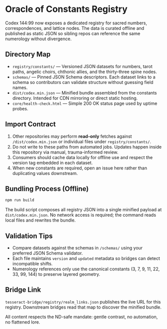 # Oracle of Constants Registry

Codex 144:99 now exposes a dedicated registry for sacred numbers, correspondences, and lattice nodes. The data is curated offline and published as static JSON so sibling repos can reference the same numerology without divergence.

## Directory Map

- `registry/constants/` — Versioned JSON datasets for numbers, tarot paths, angelic choirs, chthonic allies, and the thirty-three spine nodes.
- `schemas/` — Pinned JSON Schema descriptors. Each dataset links to a schema so contributors can validate structure without guessing field names.
- `dist/codex.min.json` — Minified bundle assembled from the constants directory. Intended for CDN mirroring or direct static hosting.
- `core/health-check.html` — Simple 200 OK status page used by uptime probes.

## Import Contract

1. Other repositories may perform **read-only** fetches against `/dist/codex.min.json` or individual files under `registry/constants/`.
2. Do not write to these paths from automated jobs. Updates happen inside this repository via manual, trauma-informed review.
3. Consumers should cache data locally for offline use and respect the version tag embedded in each dataset.
4. When new constants are required, open an issue here rather than duplicating values downstream.

## Bundling Process (Offline)

```sh
npm run build
```

The build script composes all registry JSON into a single minified payload at `dist/codex.min.json`. No network access is required; the command reads local files and rewrites the bundle.

## Validation Tips

- Compare datasets against the schemas in `/schemas/` using your preferred JSON Schema validator.
- Each file maintains `version` and `updated` metadata so bridges can detect incompatible shifts.
- Numerology references only use the canonical constants (3, 7, 9, 11, 22, 33, 99, 144) to preserve layered geometry.

## Bridge Link

`tesseract-bridge/registry/realm_links.json` publishes the live URL for this registry. Downstream bridges read that map to discover the minified bundle.

All content respects the ND-safe mandate: gentle contrast, no automation, no flattened lore.
